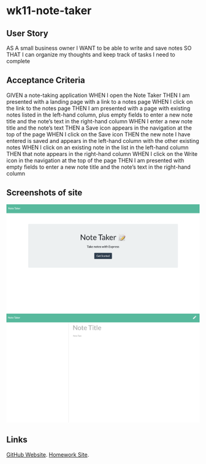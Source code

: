 # wk11-note-taker

## User Story 
AS A small business owner
I WANT to be able to write and save notes
SO THAT I can organize my thoughts and keep track of tasks I need to complete

## Acceptance Criteria 
GIVEN a note-taking application
WHEN I open the Note Taker
THEN I am presented with a landing page with a link to a notes page
WHEN I click on the link to the notes page
THEN I am presented with a page with existing notes listed in the left-hand column, plus empty fields to enter a new note title and the note’s text in the right-hand column
WHEN I enter a new note title and the note’s text
THEN a Save icon appears in the navigation at the top of the page
WHEN I click on the Save icon
THEN the new note I have entered is saved and appears in the left-hand column with the other existing notes
WHEN I click on an existing note in the list in the left-hand column
THEN that note appears in the right-hand column
WHEN I click on the Write icon in the navigation at the top of the page
THEN I am presented with empty fields to enter a new note title and the note’s text in the right-hand column

## Screenshots of site 
![Screenshot of website 1](./Info/Screen%20Shot%202022-10-31%20at%209.39.47%20pm.png)
![Screenshot of website 2](./Info/Screen%20Shot%202022-10-31%20at%209.39.59%20pm.png)

## Links 
[GitHub Website](https://github.com/Zubair-Hassam/wk11-note-taker).
[Homework Site](https://zubair-hassam.github.io/wk11-note-taker/).
